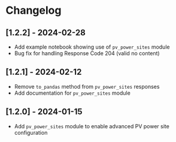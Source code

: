 # Changelog

## [1.2.2] - 2024-02-28

- Add example notebook showing use of `pv_power_sites` module
- Bug fix for handling Response Code 204 (valid no content)

## [1.2.1] - 2024-02-12

- Remove `to_pandas` method from `pv_power_sites` responses
- Add documentation for `pv_power_sites` module

## [1.2.0] - 2024-01-15

- Add `pv_power_sites` module to enable advanced PV power site configuration
